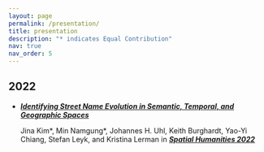 ```yaml
---
layout: page
permalink: /presentation/
title: presentation
description: "* indicates Equal Contribution"
nav: true
nav_order: 5
---
```


## 2022
- [***Identifying Street Name Evolution in Semantic, Temporal, and Geographic Spaces***](https://zenodo.org/record/6802908#.YyP1AXbMJaR)
    
    Jina Kim\*, Min Namgung\*, Johannes H. Uhl, Keith Burghardt, Yao-Yi Chiang, Stefan Leyk, and Kristina Lerman in [***Spatial Humanities 2022***](https://www.ghentcdh.ugent.be/spatial-humanities-2022-programme)

<!-- <img src="/assets/img/publication_preview/streetname_view.png"width="100"/> -->


